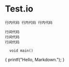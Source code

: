 # Test.io
`
行内代码
行内代码
行内代码
`
```
行间代码
行间代码
行间代码
```
      void main()
  {
  printf("Hello, Markdown.");
  }
